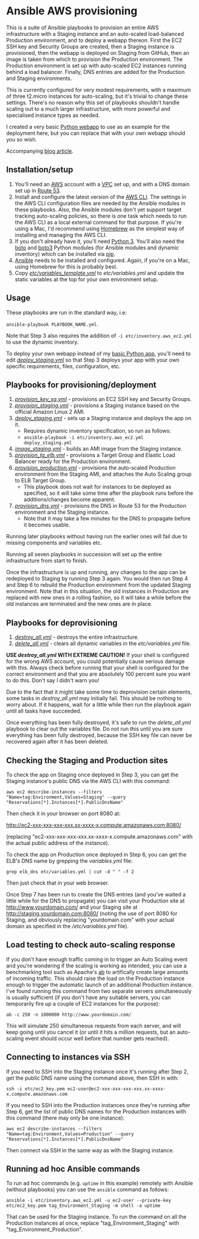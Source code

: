 # Ansible AWS provisioning

This is a suite of Ansible playbooks to provision an entire AWS infrastructure with a Staging instance and an auto-scaled load-balanced Production environment, and to deploy a webapp thereon. First the EC2 SSH key and Security Groups are created, then a Staging instance is provisioned, then the webapp is deployed on Staging from GitHub, then an image is taken from which to provision the Production environment. The Production environment is set up with auto-scaled EC2 instances running behind a load balancer. Finally, DNS entries are added for the Production and Staging environments.

This is currently configured for very modest requirements, with a maximum of three t2.micro instances for auto-scaling, but it's trivial to change these settings. There's no reason why this set of playbooks shouldn't handle scaling out to a much larger infrastructure, with more powerful and specialised instance types as needed.

I created a very basic [Python webapp](https://github.com/mattbrock/simple-webapp) to use as an example for the deployment here, but you can replace that with your own webapp should you so wish.

Accompanying [blog article](https://blog.cetre.co.uk/a-suite-of-ansible-playbooks-for-automated-aws-provisioning/).

## Installation/setup

1. You'll need an [AWS](https://aws.amazon.com/) account with a [VPC](https://aws.amazon.com/vpc/) set up, and with a DNS domain set up in [Route 53](https://aws.amazon.com/route53/).
1. Install and configure the latest version of the [AWS CLI](https://aws.amazon.com/cli/). The settings in the AWS CLI configuration files are needed by the Ansible modules in these playbooks. Also, the Ansible modules don't yet support target tracking auto-scaling policies, so there is one task which needs to run the AWS CLI as a local external command for that purpose. If you're using a Mac, I'd recommend using [Homebrew](https://brew.sh/) as the simplest way of installing and managing the AWS CLI.
1. If you don't already have it, you'll need [Python 3](https://www.python.org/). You'll also need the [boto](https://pypi.org/project/boto/) and [boto3](https://pypi.org/project/boto3/) Python modules (for Ansible modules and dynamic inventory) which can be installed via [pip](https://pypi.org/project/pip/).
1. [Ansible](https://www.ansible.com/) needs to be installed and configured. Again, if you're on a Mac, using Homebrew for this is probably best.
1. Copy _[etc/variables\_template.yml](etc/variables_template.yml)_ to _etc/variables.yml_ and update the static variables at the top for your own environment setup.

## Usage

These playbooks are run in the standard way, i.e: 

`ansible-playbook PLAYBOOK_NAME.yml`. 

Note that Step 3 also requires the addition of `-i etc/inventory.aws_ec2.yml` to use the dynamic inventory.

To deploy your own webapp instead of my [basic Python app](https://github.com/mattbrock/simple-webapp), you'll need to edit _[deploy\_staging.yml](deploy\_staging.yml)_ so that Step 3 deploys your app with your own specific requirements, files, configuration, etc.

## Playbooks for provisioning/deployment

1. _[provision\_key\_sg.yml](provision\_key\_sg.yml)_ - provisions an EC2 SSH key and Security Groups.
1. _[provision\_staging.yml](provision\_staging.yml)_ - provisions a Staging instance based on the official Amazon Linux 2 AMI.
1. _[deploy\_staging.yml](deploy\_staging.yml)_ - sets up a Staging instance and deploys the app on it. 
    * Requires dynamic inventory specification, so run as follows: 
    * `ansible-playbook -i etc/inventory.aws_ec2.yml deploy_staging.yml`
1. _[image\_staging.yml](image\_staging.yml)_ - builds an AMI image from the Staging instance.
1. _[provision\_tg\_elb.yml](provision\_tg\_elb.yml)_ - provisions a Target Group and Elastic Load Balancer ready for the Production environment.
1. _[provision\_production.yml](provision\_production.yml)_ - provisions the auto-scaled Production environment from the Staging AMI, and attaches the Auto Scaling group to ELB Target Group.
    * This playbook does not wait for instances to be deployed as specified, so it will take some time after the playbook runs before the additions/changes become apparent.
1. _[provision\_dns.yml](provision\_dns.yml)_ - provisions the DNS in Route 53 for the Production environment and the Staging instance.
    * Note that it may take a few minutes for the DNS to propagate before it becomes usable.

Running later playbooks without having run the earlier ones will fail due to missing components and variables etc. 

Running all seven playbooks in succession will set up the entire infrastructure from start to finish.

Once the infrastructure is up and running, any changes to the app can be redeployed to Staging by running Step 3 again. You would then run Step 4 and Step 6 to rebuild the Production environment from the updated Staging environment. Note that in this situation, the old instances in Production are replaced with new ones in a rolling fashion, so it will take a while before the old instances are terminated and the new ones are in place.

## Playbooks for deprovisioning

1. _[destroy\_all.yml](destroy\_all.yml)_ - destroys the entire infrastructure. 
1. _[delete\_all.yml](delete\_all.yml)_ - clears all dynamic variables in the _etc/variables.yml_ file.

**USE _destroy\_all.yml_ WITH EXTREME CAUTION!** If your shell is configured for the wrong AWS account, you could potentially cause serious damage with this. Always check before running that your shell is configured for the correct environment and that you are absolutely 100 percent sure you want to do this. Don't say I didn't warn you!

Due to the fact that it might take some time to deprovision certain elements, some tasks in _destroy\_all.yml_ may initially fail. This should be nothing to worry about. If it happens, wait for a little while then run the playbook again until all tasks have succeeded.

Once everything has been fully destroyed, it's safe to run the _delete\_all.yml_ playbook to clear out the variables file. Do not run this until you are sure everything has been fully destroyed, because the SSH key file can never be recovered again after it has been deleted.

## Checking the Staging and Production sites

To check the app on Staging once deployed in Step 3, you can get the Staging instance's public DNS via the AWS CLI with this command:

`aws ec2 describe-instances --filters "Name=tag:Environment,Values=Staging" --query "Reservations[*].Instances[*].PublicDnsName"`

Then check it in your browser on port 8080 at:

http://ec2-xxx-xxx-xxx-xxx.xx-xxxx-x.compute.amazonaws.com:8080/ 

(replacing "ec2-xxx-xxx-xxx-xxx.xx-xxxx-x.compute.amazonaws.com" with the actual public address of the instance).

To check the app on Production once deployed in Step 6, you can get the ELB's DNS name by grepping the _variables.yml_ file:

`grep elb_dns etc/variables.yml | cut -d " " -f 2`

Then just check that in your web browser.

Once Step 7 has been run to create the DNS entries (and you've waited a little while for the DNS to propagate) you can visit your Production site at http://www.yourdomain.com/ and your Staging site at http://staging.yourdomain.com:8080/ (noting the use of port 8080 for Staging, and obviously replacing "yourdomain.com" with your actual domain as specified in the _/etc/variables.yml_ file).

## Load testing to check auto-scaling response

If you don't have enough traffic coming in to trigger an Auto Scaling event and you're wondering if the scaling is working as intended, you can use a benchmarking tool such as Apache's [ab](https://httpd.apache.org/docs/current/programs/ab.html) to artifically create large amounts of incoming traffic. This should raise the load on the Production instance enough to trigger the automatic launch of an additional Production instance. I've found running this command from two separate servers simultaneously is usually sufficient (if you don't have any suitable servers, you can temporarily fire up a couple of EC2 instances for the purpose):

`ab -c 250 -n 1000000 http://www.yourdomain.com/`

This will simulate 250 simultaneous requests from each server, and will keep going until you cancel it (or until it hits a million requests, but an auto-scaling event should occur well before that number gets reached).

## Connecting to instances via SSH

If you need to SSH into the Staging instance once it's running after Step 2, get the public DNS name using the command above, then SSH in with:

`ssh -i etc/ec2_key.pem ec2-user@ec2-xxx-xxx-xxx-xxx.xx-xxxx-x.compute.amazonaws.com`

If you need to SSH into the Production instances once they're running after Step 6, get the list of public DNS names for the Production instances with this command (there may only be one instance):

`aws ec2 describe-instances --filters "Name=tag:Environment,Values=Production" --query "Reservations[*].Instances[*].PublicDnsName"`

Then connect via SSH in the same way as with the Staging instance.

## Running ad hoc Ansible commands

To run ad hoc commands (e.g. `uptime` in this example) remotely with Ansible (without playbooks) you can use the `ansible` command as follows:

`ansible -i etc/inventory.aws_ec2.yml -u ec2-user --private-key etc/ec2_key.pem tag_Environment_Staging -m shell -a uptime`

That can be used for the Staging instance. To run the command on all the Production instances at once, replace "tag_Environment_Staging" with "tag_Environment_Production". 
